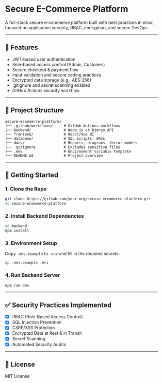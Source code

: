 # Secure E-Commerce Platform

A full-stack secure e-commerce platform built with best practices in mind, focused on application security, RBAC, encryption, and secure DevOps.

---

## 🔐 Features

- JWT-based user authentication
- Role-based access control (Admin, Customer)
- Secure checkout & payment flow
- Input validation and secure coding practices
- Encrypted data storage (e.g., AES-256)
- .gitignore and secret scanning enabled
- GitHub Actions security workflow

---

## 📁 Project Structure

```
secure-ecommerce-platform/
├── .github/workflows/     # GitHub Actions workflows
├── backend/               # Node.js or Django API
├── frontend/              # React/Vue UI
├── database/              # SQL scripts, ERDs
├── docs/                  # Reports, diagrams, threat models
├── .gitignore             # Excludes sensitive files
├── .env                   # Environment variable template
└── README.md              # Project overview
```

---

## 🚀 Getting Started

### 1. Clone the Repo
```bash
git clone https://github.com/your-org/secure-ecommerce-platform.git
cd secure-ecommerce-platform
```

### 2. Install Backend Dependencies
```bash
cd backend
npm install
```

### 3. Environment Setup
Copy `.env.example` to `.env` and fill in the required secrets:
```bash
cp .env.example .env
```

### 4. Run Backend Server
```bash
npm run dev
```

---

## ✅ Security Practices Implemented

- [x] RBAC (Role-Based Access Control)
- [x] SQL Injection Prevention
- [x] CSRF/XSS Protection
- [x] Encrypted Data at Rest & in Transit
- [x] Secret Scanning
- [x] Automated Security Audits

---

## 📜 License
MIT License
